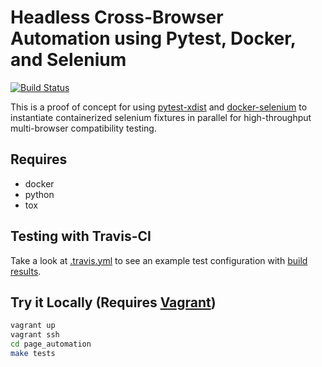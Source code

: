 Headless Cross-Browser Automation using Pytest, Docker, and Selenium
============================================
[![Build Status](https://img.shields.io/travis/jakemcdermott/page_automation.svg)](https://travis-ci.org/jakemcdermott/page_automation)

This is a proof of concept for using [pytest-xdist](https://pypi.python.org/pypi/pytest-xdist) and [docker-selenium](https://github.com/SeleniumHQ/docker-selenium) to instantiate containerized selenium fixtures in parallel for high-throughput multi-browser compatibility testing.

Requires
--------------------------------------------
- docker
- python
- tox

Testing with Travis-CI
--------------------------------------------
Take a look at [.travis.yml](https://github.com/jakemcdermott/page_automation/blob/master/.travis.yml) to see an example test configuration with [build results](https://travis-ci.org/jakemcdermott/page_automation).

Try it Locally (Requires [Vagrant](https://www.vagrantup.com/))
--------------------------------------------

```bash
vagrant up
vagrant ssh
cd page_automation
make tests
```
